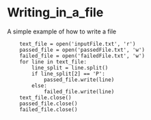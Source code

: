# Writing_in_a_file
A simple example of how to write a file 

        text_file = open('inputFile.txt', 'r')
        passed_file = open('passedFile.txt', 'w')
        failed_file = open('failedFile.txt', 'w')
        for line in text_file:
            line_split = line.split()
            if line_split[2] == 'P':
                passed_file.write(line)
            else:
                failed_file.write(line)
        text_file.close()
        passed_file.close()
        failed_file.close()
